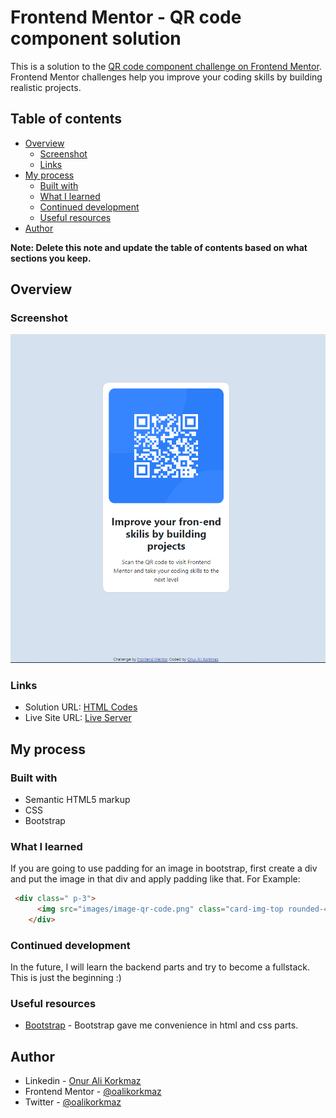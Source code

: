 # Frontend Mentor - QR code component solution

This is a solution to the [QR code component challenge on Frontend Mentor](https://www.frontendmentor.io/challenges/qr-code-component-iux_sIO_H). Frontend Mentor challenges help you improve your coding skills by building realistic projects. 

## Table of contents

- [Overview](#overview)
  - [Screenshot](#screenshot)
  - [Links](#links)
- [My process](#my-process)
  - [Built with](#built-with)
  - [What I learned](#what-i-learned)
  - [Continued development](#continued-development)
  - [Useful resources](#useful-resources)
- [Author](#author)

**Note: Delete this note and update the table of contents based on what sections you keep.**

## Overview

### Screenshot

![](images/myQRcodes.png)

### Links

- Solution URL: [HTML Codes](https://github.com/oalikorkmaz/qr-code-component-main.io/blob/master/index.html)
- Live Site URL: [Live Server](https://oalikorkmaz.github.io/qr-code-component-main.io/)

## My process

### Built with

- Semantic HTML5 markup
- CSS
- Bootstrap

### What I learned

If you are going to use padding for an image in bootstrap, first create a div and put the image in that div and apply padding like that.
For Example:

```html
 <div class=" p-3">
      <img src="images/image-qr-code.png" class="card-img-top rounded-4 " alt="qr-code">
    </div>
```

### Continued development

In the future, I will learn the backend parts and try to become a fullstack. This is just the beginning :)

### Useful resources

- [Bootstrap](https://getbootstrap.com/docs/5.3/getting-started/introduction/) - Bootstrap gave me convenience in html and css parts.

## Author

- Linkedin - [Onur Ali Korkmaz](https://www.linkedin.com/in/oalikorkmaz/)
- Frontend Mentor - [@oalikorkmaz](https://www.frontendmentor.io/profile/oalikorkmaz)
- Twitter - [@oalikorkmaz](https://www.twitter.com/oalikorkmaz)


